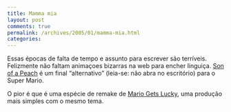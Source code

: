 ```yaml
---
title: Mamma mia
layout: post
comments: true
permalink: /archives/2005/01/mamma-mia.html
categories:
---
```

Essas épocas de falta de tempo e assunto para escrever são terríveis. Felizmente não faltam animaçoes bizarras na web para encher linguiça. <a href="http://www.newgrounds.com/portal/view/196510" >Son of a Peach</a> é um final &#8220;alternativo&#8221; (leia-se: não abra no escritório) para o Super Mario.

O pior é que é uma espécie de remake de <a href="http://www.videogamedc.com/Pixeled\_Parodies/Mario\_Gets\_Lucky/mario\_gets_lucky.html" >Mario Gets Lucky</a>, uma produção mais simples com o mesmo tema.